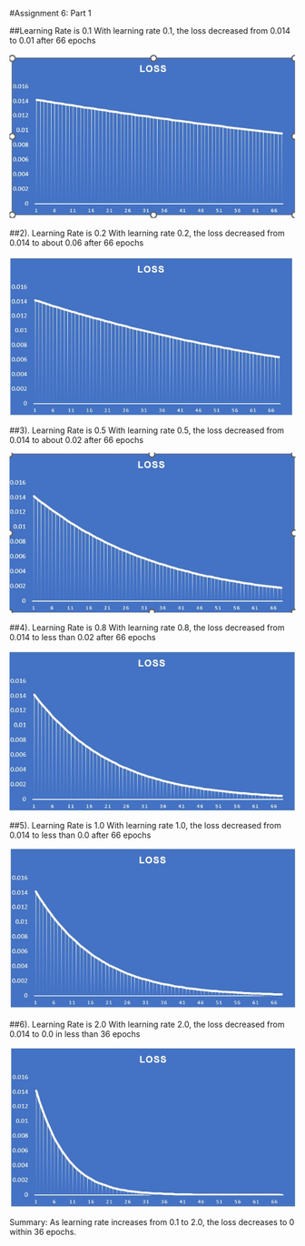 #Assignment 6: Part 1

##Learning Rate is 0.1
With learning rate 0.1, the loss decreased from 0.014 to 0.01 after 66 epochs

![Alt text](S6img01.jpg)

##2). Learning Rate is 0.2
With learning rate 0.2, the loss decreased from 0.014 to about 0.06 after 66 epochs

![Alt text](S6img02.jpg)

##3). Learning Rate is 0.5
With learning rate 0.5, the loss decreased from 0.014 to about 0.02 after 66 epochs

![Alt text](S6img05.jpg)

##4). Learning Rate is 0.8
With learning rate 0.8, the loss decreased from 0.014 to less than 0.02 after 66 epochs

![Alt text](S6img08.jpg)

##5). Learning Rate is 1.0
With learning rate 1.0, the loss decreased from 0.014 to less than 0.0 after 66 epochs

![Alt text](S6img10.jpg)

##6). Learning Rate is 2.0
With learning rate 2.0, the loss decreased from 0.014 to 0.0 in less than 36 epochs

![Alt text](S6img20.jpg)


Summary:
As learning rate increases from 0.1 to 2.0, the loss decreases to 0 within 36 epochs.

